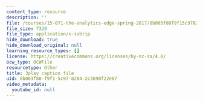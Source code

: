 ```yaml
---
content_type: resource
description: ''
file: /courses/15-071-the-analytics-edge-spring-2017/8b003f80f9f15c9782042c3690f22e87_9i1sOSIccgw.vtt
file_size: 7329
file_type: application/x-subrip
hide_download: true
hide_download_original: null
learning_resource_types: []
license: https://creativecommons.org/licenses/by-nc-sa/4.0/
ocw_type: OCWFile
resourcetype: Other
title: 3play caption file
uid: 8b003f80-f9f1-5c97-8204-2c3690f22e87
video_metadata:
  youtube_id: null
---
```

